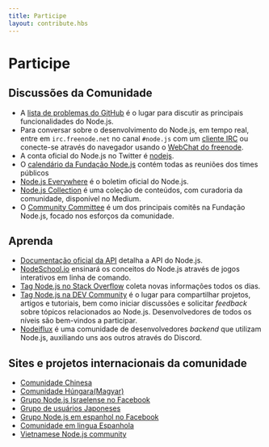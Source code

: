 ```yaml
---
title: Participe
layout: contribute.hbs
---
```


# Participe

## Discussões da Comunidade

- A [lista de problemas do GitHub](https://github.com/nodejs/node/issues) é o lugar para discutir as principais funcionalidades do Node.js.
- Para conversar sobre o desenvolvimento do Node.js, em tempo real, entre em  `irc.freenode.net` no canal `#node.js` com um [cliente IRC](https://en.wikipedia.org/wiki/Comparison_of_Internet_Relay_Chat_clients) ou conecte-se através do navegador usando o [WebChat do freenode](https://webchat.freenode.net/#node.js).
- A conta oficial do Node.js no Twitter é [nodejs](https://twitter.com/nodejs).
- O [calendário da Fundação Node.js](https://nodejs.org/calendar) contém todas as reuniões dos times públicos
- [Node.js Everywhere](https://newsletter.nodejs.org) é o boletim oficial do Node.js.
- [Node.js Collection](https://medium.com/the-node-js-collection) é uma coleção de conteúdos, com curadoria da comunidade, disponível no Medium.
- O [Community Committee](https://github.com/nodejs/community-committee) é um dos principais comitês na Fundação Node.js, focado nos esforços da comunidade.

## Aprenda

- [Documentação oficial da API](https://nodejs.org/api/) detalha a API do Node.js.
- [NodeSchool.io](https://nodeschool.io/) ensinará os conceitos do Node.js através de jogos interativos em linha de comando.
- [Tag Node.js no Stack Overflow](https://stackoverflow.com/questions/tagged/node.js) coleta novas informações todos os dias.
- [Tag Node.js na DEV Community](https://dev.to/t/node) é o lugar para compartilhar projetos, artigos e tutoriais, bem como iniciar discussões e solicitar _feedback_ sobre tópicos relacionados ao Node.js. Desenvolvedores de todos os níveis são bem-vindos a participar.
- [Nodeiflux](https://discordapp.com/invite/vUsrbjd) é uma comunidade de desenvolvedores _backend_ que utilizam Node.js, auxiliando uns aos outros através do Discord.

## Sites e projetos internacionais da comunidade

- [Comunidade Chinesa](https://cnodejs.org/)
- [Comunidade Húngara(Magyar)](https://nodehun.blogspot.com/)
- [Grupo Node.js Israelense no Facebook](https://www.facebook.com/groups/node.il/)
- [Grupo de usuários Japoneses](https://nodejs.jp/)
- [Grupo Node.js em espanhol no Facebook](https://www.facebook.com/groups/node.es/)
- [Comunidade em lingua Espanhola](http://nodehispano.com)
- [Vietnamese Node.js community](https://www.facebook.com/nodejs.vn/)
